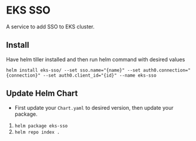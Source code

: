 # EKS SSO

A service to add SSO to EKS cluster.

## Install

Have helm tiller installed and then run helm command with desired values

`helm install eks-sso/ --set sso.name="{name}" --set auth0.connection="{connection}" --set auth0.client_id="{id}" --name eks-sso`

## Update Helm Chart

- First update your `Chart.yaml` to desired version, then update your package.

1. `helm package eks-sso`
2. `helm repo index .`